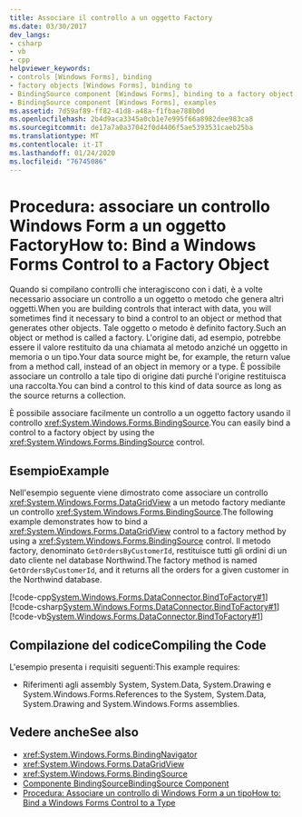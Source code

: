 ```yaml
---
title: Associare il controllo a un oggetto Factory
ms.date: 03/30/2017
dev_langs:
- csharp
- vb
- cpp
helpviewer_keywords:
- controls [Windows Forms], binding
- factory objects [Windows Forms], binding to
- BindingSource component [Windows Forms], binding to a factory object
- BindingSource component [Windows Forms], examples
ms.assetid: 7d59af89-ff82-41d8-a48a-f1fbae788b0d
ms.openlocfilehash: 2b4d9aca3345a0cb1e7e995f66a8982dee983ca8
ms.sourcegitcommit: de17a7a0a37042f0d4406f5ae5393531caeb25ba
ms.translationtype: MT
ms.contentlocale: it-IT
ms.lasthandoff: 01/24/2020
ms.locfileid: "76745086"
---
```

# <a name="how-to-bind-a-windows-forms-control-to-a-factory-object"></a><span data-ttu-id="f4277-102">Procedura: associare un controllo Windows Form a un oggetto Factory</span><span class="sxs-lookup"><span data-stu-id="f4277-102">How to: Bind a Windows Forms Control to a Factory Object</span></span>
<span data-ttu-id="f4277-103">Quando si compilano controlli che interagiscono con i dati, è a volte necessario associare un controllo a un oggetto o metodo che genera altri oggetti.</span><span class="sxs-lookup"><span data-stu-id="f4277-103">When you are building controls that interact with data, you will sometimes find it necessary to bind a control to an object or method that generates other objects.</span></span> <span data-ttu-id="f4277-104">Tale oggetto o metodo è definito factory.</span><span class="sxs-lookup"><span data-stu-id="f4277-104">Such an object or method is called a factory.</span></span> <span data-ttu-id="f4277-105">L'origine dati, ad esempio, potrebbe essere il valore restituito da una chiamata al metodo anziché un oggetto in memoria o un tipo.</span><span class="sxs-lookup"><span data-stu-id="f4277-105">Your data source might be, for example, the return value from a method call, instead of an object in memory or a type.</span></span> <span data-ttu-id="f4277-106">È possibile associare un controllo a tale tipo di origine dati purché l'origine restituisca una raccolta.</span><span class="sxs-lookup"><span data-stu-id="f4277-106">You can bind a control to this kind of data source as long as the source returns a collection.</span></span>  
  
 <span data-ttu-id="f4277-107">È possibile associare facilmente un controllo a un oggetto factory usando il controllo <xref:System.Windows.Forms.BindingSource>.</span><span class="sxs-lookup"><span data-stu-id="f4277-107">You can easily bind a control to a factory object by using the <xref:System.Windows.Forms.BindingSource> control.</span></span>  
  
## <a name="example"></a><span data-ttu-id="f4277-108">Esempio</span><span class="sxs-lookup"><span data-stu-id="f4277-108">Example</span></span>  
 <span data-ttu-id="f4277-109">Nell'esempio seguente viene dimostrato come associare un controllo <xref:System.Windows.Forms.DataGridView> a un metodo factory mediante un controllo <xref:System.Windows.Forms.BindingSource>.</span><span class="sxs-lookup"><span data-stu-id="f4277-109">The following example demonstrates how to bind a <xref:System.Windows.Forms.DataGridView> control to a factory method by using a <xref:System.Windows.Forms.BindingSource> control.</span></span> <span data-ttu-id="f4277-110">Il metodo factory, denominato `GetOrdersByCustomerId`, restituisce tutti gli ordini di un dato cliente nel database Northwind.</span><span class="sxs-lookup"><span data-stu-id="f4277-110">The factory method is named `GetOrdersByCustomerId`, and it returns all the orders for a given customer in the Northwind database.</span></span>  
  
 [!code-cpp[System.Windows.Forms.DataConnector.BindToFactory#1](~/samples/snippets/cpp/VS_Snippets_Winforms/System.Windows.Forms.DataConnector.BindToFactory/CPP/form1.cpp#1)]
 [!code-csharp[System.Windows.Forms.DataConnector.BindToFactory#1](~/samples/snippets/csharp/VS_Snippets_Winforms/System.Windows.Forms.DataConnector.BindToFactory/CS/form1.cs#1)]
 [!code-vb[System.Windows.Forms.DataConnector.BindToFactory#1](~/samples/snippets/visualbasic/VS_Snippets_Winforms/System.Windows.Forms.DataConnector.BindToFactory/VB/form1.vb#1)]  
  
## <a name="compiling-the-code"></a><span data-ttu-id="f4277-111">Compilazione del codice</span><span class="sxs-lookup"><span data-stu-id="f4277-111">Compiling the Code</span></span>  
 <span data-ttu-id="f4277-112">L'esempio presenta i requisiti seguenti:</span><span class="sxs-lookup"><span data-stu-id="f4277-112">This example requires:</span></span>  
  
- <span data-ttu-id="f4277-113">Riferimenti agli assembly System, System.Data, System.Drawing e System.Windows.Forms.</span><span class="sxs-lookup"><span data-stu-id="f4277-113">References to the System, System.Data, System.Drawing and System.Windows.Forms assemblies.</span></span>  
  
## <a name="see-also"></a><span data-ttu-id="f4277-114">Vedere anche</span><span class="sxs-lookup"><span data-stu-id="f4277-114">See also</span></span>

- <xref:System.Windows.Forms.BindingNavigator>
- <xref:System.Windows.Forms.DataGridView>
- <xref:System.Windows.Forms.BindingSource>
- [<span data-ttu-id="f4277-115">Componente BindingSource</span><span class="sxs-lookup"><span data-stu-id="f4277-115">BindingSource Component</span></span>](bindingsource-component.md)
- [<span data-ttu-id="f4277-116">Procedura: Associare un controllo di Windows Form a un tipo</span><span class="sxs-lookup"><span data-stu-id="f4277-116">How to: Bind a Windows Forms Control to a Type</span></span>](how-to-bind-a-windows-forms-control-to-a-type.md)
